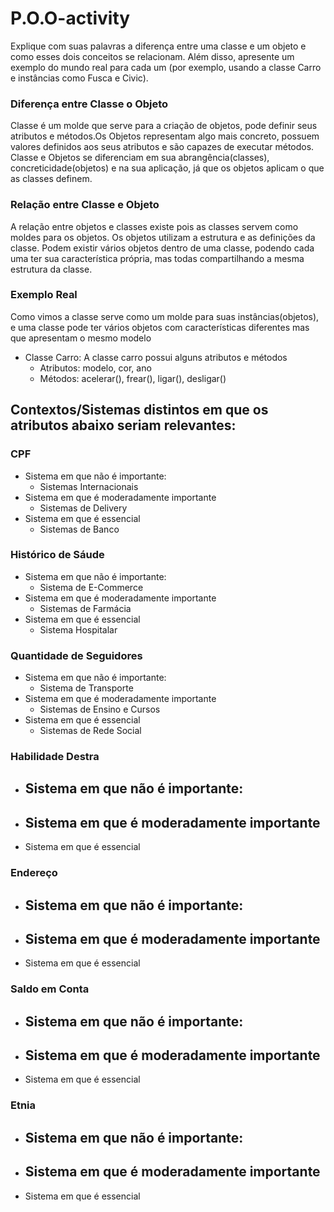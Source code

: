 # P.O.O-activity

Explique com suas palavras a diferença entre uma classe e um objeto e como
esses dois conceitos se relacionam. Além disso, apresente um exemplo do mundo
real para cada um (por exemplo, usando a classe Carro e instâncias como Fusca e
Civic).


### Diferença entre Classe o Objeto
Classe é um molde que serve para a criação de objetos, pode definir seus atributos e métodos.Os Objetos representam algo mais concreto, possuem valores definidos aos seus atributos e são capazes de executar métodos. 
Classe e Objetos se diferenciam em sua abrangência(classes), concreticidade(objetos) e na sua aplicação, já que os objetos aplicam o que as classes definem. 


### Relação entre Classe e Objeto
A relação entre objetos e classes existe pois as classes servem como moldes para os objetos. Os objetos utilizam a estrutura e as definições da classe. Podem existir vários objetos dentro de uma classe, podendo cada uma ter sua característica própria, mas todas compartilhando a mesma estrutura da classe.

### Exemplo Real
Como vimos a classe serve como um molde para suas instâncias(objetos), e uma classe pode ter vários objetos com características diferentes mas que apresentam o mesmo modelo
- Classe Carro: A classe carro possui alguns atributos e métodos
  - Atributos: modelo, cor, ano
  - Métodos: acelerar(), frear(), ligar(), desligar()

## Contextos/Sistemas distintos em que os atributos abaixo seriam relevantes:
### CPF
- Sistema em que não é importante:
  - Sistemas Internacionais
- Sistema em que é moderadamente importante
  - Sistemas de Delivery
- Sistema em que é essencial
  - Sistemas de Banco

### Histórico de Sáude
- Sistema em que não é importante:
  - Sistema de E-Commerce
- Sistema em que é moderadamente importante
  - Sistemas de Farmácia
- Sistema em que é essencial
  - Sistema Hospitalar
### Quantidade de Seguidores
- Sistema em que não é importante:
  - Sistema de Transporte
- Sistema em que é moderadamente importante
  - Sistemas de Ensino e Cursos
- Sistema em que é essencial
  - Sistemas de Rede Social 
### Habilidade Destra
- Sistema em que não é importante:
  -
- Sistema em que é moderadamente importante
  -
- Sistema em que é essencial
### Endereço
- Sistema em que não é importante:
  -
- Sistema em que é moderadamente importante
  -
- Sistema em que é essencial
### Saldo em Conta
- Sistema em que não é importante:
  -
- Sistema em que é moderadamente importante
  -
- Sistema em que é essencial
### Etnia
- Sistema em que não é importante:
  -
- Sistema em que é moderadamente importante
  -
- Sistema em que é essencial

